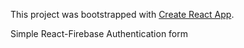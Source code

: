 This project was bootstrapped with [Create React App](https://github.com/facebook/create-react-app).

Simple React-Firebase Authentication form
